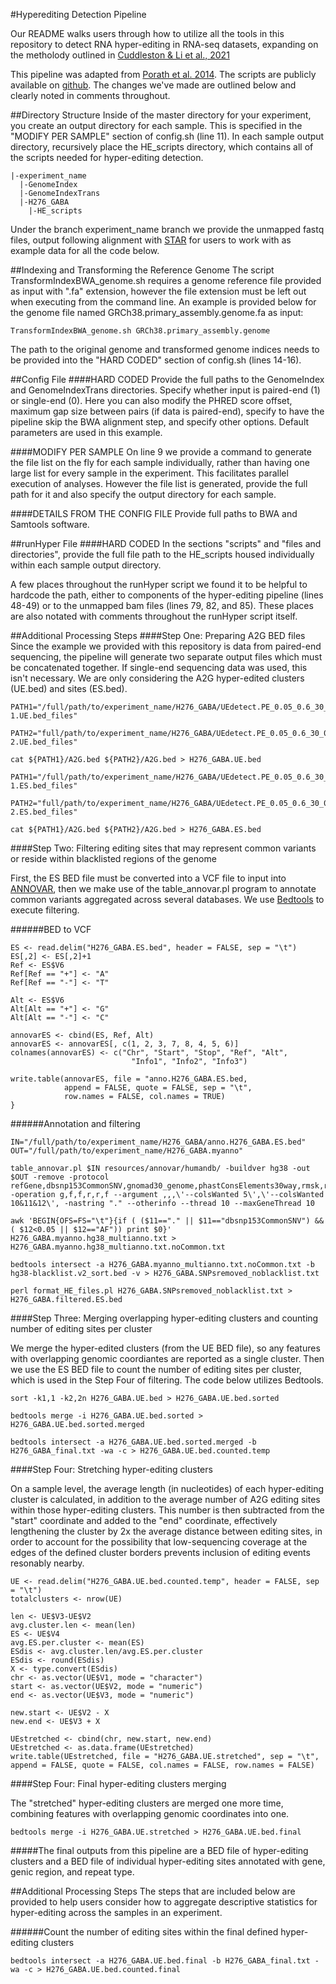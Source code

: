 #Hyperediting Detection Pipeline

Our README walks users through how to utilize all the tools in this repository to detect RNA hyper-editing in RNA-seq datasets, expanding on the metholody outlined in [Cuddleston & Li et al., 2021](https://www.biorxiv.org/content/10.1101/2021.07.16.452690v1)

This pipeline was adapted from [Porath et al. 2014](https://www.nature.com/articles/ncomms5726). The scripts are publicly available on [github](https://github.com/hagitpt/Hyper-editing). The changes we've made are outlined below and clearly noted in comments throughout.

##Directory Structure
Inside of the master directory for your experiment, you create an output directory for each sample. This is specified in the "MODIFY PER SAMPLE" section of config.sh (line 11). In each sample output directory, recursively place the HE_scripts directory, which contains all of the scripts needed for hyper-editing detection.

```
|-experiment_name
  |-GenomeIndex
  |-GenomeIndexTrans
  |-H276_GABA
    |-HE_scripts
```

Under the branch experiment_name branch we provide the unmapped fastq files, output following alignment with [STAR](https://github.com/alexdobin/STAR) for users to work with as example data for all the code below. 

##Indexing and Transforming the Reference Genome
The script TransformIndexBWA_genome.sh requires a genome reference file provided as input with ".fa" extension, however the file extension must be left out when executing from the command line. An example is provided below for the genome file named GRCh38.primary_assembly.genome.fa as input:

```
TransformIndexBWA_genome.sh GRCh38.primary_assembly.genome
```
The path to the original genome and transformed genome indices needs to be provided into the "HARD CODED" section of config.sh (lines 14-16).

##Config File
####HARD CODED
Provide the full paths to the GenomeIndex and GenomeIndexTrans directories. Specify whether input is paired-end (1) or single-end (0). Here you can also modify the PHRED score offset, maximum gap size between pairs (if data is paired-end), specify to have the pipeline skip the BWA alignment step, and specify other options. Default parameters are used in this example.

####MODIFY PER SAMPLE
On line 9 we provide a command to generate the file list on the fly for each sample individually, rather than having one large list for every sample in the experiment. This facilitates parallel execution of analyses. However the file list is generated, provide the full path for it and also specify the output directory for each sample.

####DETAILS FROM THE CONFIG FILE
Provide full paths to BWA and Samtools software.

##runHyper File
####HARD CODED
In the sections "scripts" and "files and directories", provide the full file path to the HE_scripts housed individually within each sample output directory.

A few places throughout the runHyper script we found it to be helpful to hardcode the path, either to components of the hyper-editing pipeline (lines 48-49) or to the unmapped bam files (lines 79, 82, and 85). These places are also notated with comments throughout the runHyper script itself.

##Additional Processing Steps
####Step One: Preparing A2G BED files
Since the example we provided with this repository is data from paired-end sequencing, the pipeline will generate two separate output files which must be concatenated together. If single-end sequencing data was used, this isn't necessary. We are only considering the A2G hyper-edited clusters (UE.bed) and sites (ES.bed).

```
PATH1="/full/path/to/experiment_name/H276_GABA/UEdetect.PE_0.05_0.6_30_0.6_0.1_0.8_0.2/H276_GABA-1.UE.bed_files"

PATH2="full/path/to/experiment_name/H276_GABA/UEdetect.PE_0.05_0.6_30_0.6_0.1_0.8_0.2/H276_GABA-2.UE.bed_files"

cat ${PATH1}/A2G.bed ${PATH2}/A2G.bed > H276_GABA.UE.bed
```

```
PATH1="/full/path/to/experiment_name/H276_GABA/UEdetect.PE_0.05_0.6_30_0.6_0.1_0.8_0.2/H276_GABA-1.ES.bed_files"

PATH2="full/path/to/experiment_name/H276_GABA/UEdetect.PE_0.05_0.6_30_0.6_0.1_0.8_0.2/H276_GABA-2.ES.bed_files"

cat ${PATH1}/A2G.bed ${PATH2}/A2G.bed > H276_GABA.ES.bed
```
####Step Two: Filtering editing sites that may represent common variants or reside within blacklisted regions of the genome

First, the ES BED file must be converted into a VCF file to input into [ANNOVAR](https://annovar.openbioinformatics.org/en/latest/user-guide/startup/#table_annovarpl), then we make use of the table_annovar.pl program to annotate common variants aggregated across several databases. We use [Bedtools](https://bedtools.readthedocs.io/en/latest/content/bedtools-suite.html) to execute filtering.

######BED to VCF
```
ES <- read.delim("H276_GABA.ES.bed", header = FALSE, sep = "\t")
ES[,2] <- ES[,2]+1
Ref <- ES$V6
Ref[Ref == "+"] <- "A"
Ref[Ref == "-"] <- "T"

Alt <- ES$V6
Alt[Alt == "+"] <- "G"
Alt[Alt == "-"] <- "C"

annovarES <- cbind(ES, Ref, Alt)
annovarES <- annovarES[, c(1, 2, 3, 7, 8, 4, 5, 6)]
colnames(annovarES) <- c("Chr", "Start", "Stop", "Ref", "Alt",
                           "Info1", "Info2", "Info3")

write.table(annovarES, file = "anno.H276_GABA.ES.bed,
            append = FALSE, quote = FALSE, sep = "\t",
            row.names = FALSE, col.names = TRUE)
}
```
######Annotation and filtering

```
IN="/full/path/to/experiment_name/H276_GABA/anno.H276_GABA.ES.bed"
OUT="/full/path/to/experiment_name/H276_GABA.myanno"

table_annovar.pl $IN resources/annovar/humandb/ -buildver hg38 -out $OUT -remove -protocol refGene,dbsnp153CommonSNV,gnomad30_genome,phastConsElements30way,rmsk,rediportal_012920 -operation g,f,f,r,r,f --argument ,,,\'--colsWanted 5\',\'--colsWanted 10&11&12\', -nastring "." --otherinfo --thread 10 --maxGeneThread 10

awk 'BEGIN{OFS=FS="\t"}{if ( ($11=="." || $11=="dbsnp153CommonSNV") && ( $12<0.05 || $12=="AF")) print $0}' H276_GABA.myanno.hg38_multianno.txt > H276_GABA.myanno.hg38_multianno.txt.noCommon.txt

bedtools intersect -a H276_GABA.myanno_multianno.txt.noCommon.txt -b hg38-blacklist.v2_sort.bed -v > H276_GABA.SNPsremoved_noblacklist.txt

perl format_HE_files.pl H276_GABA.SNPsremoved_noblacklist.txt > H276_GABA.filtered.ES.bed
```


####Step Three: Merging overlapping hyper-editing clusters and counting number of editing sites per cluster

We merge the hyper-edited clusters (from the UE BED file), so any features with overlapping genomic coordiantes are reported as a single cluster. Then we use the ES BED file to count the number of editing sites per cluster, which is used in the Step Four of filtering. The code below utilizes Bedtools.

```
sort -k1,1 -k2,2n H276_GABA.UE.bed > H276_GABA.UE.bed.sorted

bedtools merge -i H276_GABA.UE.bed.sorted > H276_GABA.UE.bed.sorted.merged

bedtools intersect -a H276_GABA.UE.bed.sorted.merged -b H276_GABA_final.txt -wa -c > H276_GABA.UE.bed.counted.temp
```

####Step Four: Stretching hyper-editing clusters

On a sample level, the average length (in nucleotides) of each hyper-editing cluster is calculated, in addition to the average number of A2G editing sites within those hyper-editing clusters. This number is then subtracted from the "start" coordinate and added to the "end" coordinate, effectively lengthening the cluster by 2x the average distance between editing sites, in order to account for the possibility that low-sequencing coverage at the edges of the defined cluster borders prevents inclusion of editing events resonably nearby.

```
UE <- read.delim("H276_GABA.UE.bed.counted.temp", header = FALSE, sep = "\t")
totalclusters <- nrow(UE)

len <- UE$V3-UE$V2
avg.cluster.len <- mean(len)
ES <- UE$V4
avg.ES.per.cluster <- mean(ES)
ESdis <- avg.cluster.len/avg.ES.per.cluster
ESdis <- round(ESdis)
X <- type.convert(ESdis)
chr <- as.vector(UE$V1, mode = "character")
start <- as.vector(UE$V2, mode = "numeric")
end <- as.vector(UE$V3, mode = "numeric")

new.start <- UE$V2 - X
new.end <- UE$V3 + X

UEstretched <- cbind(chr, new.start, new.end)
UEstretched <- as.data.frame(UEstretched)
write.table(UEstretched, file = "H276_GABA.UE.stretched", sep = "\t", append = FALSE, quote = FALSE, col.names = FALSE, row.names = FALSE)
```

####Step Four: Final hyper-editing clusters merging

The "stretched" hyper-editing clusters are merged one more time, combining features with overlapping genomic coordinates into one.

```
bedtools merge -i H276_GABA.UE.stretched > H276_GABA.UE.bed.final

```

#####The final outputs from this pipeline are a BED file of hyper-editing clusters and a BED file of individual hyper-editing sites annotated with gene, genic region, and repeat type.

##Additional Processing Steps
The steps that are included below are provided to help users consider how to aggregate descriptive statistics for hyper-editing across the samples in an experiment.

######Count the number of editing sites within the final defined hyper-editing clusters

```
bedtools intersect -a H276_GABA.UE.bed.final -b H276_GABA_final.txt -wa -c > H276_GABA.UE.bed.counted.final
``` 
